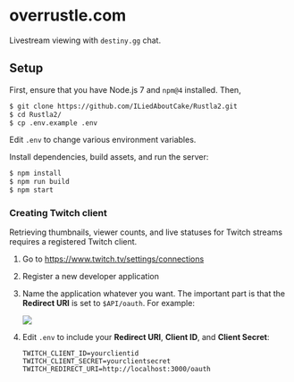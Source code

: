 # overrustle.com

Livestream viewing with `destiny.gg` chat.

## Setup

First, ensure that you have Node.js 7 and `npm@4` installed. Then,

``` bash
$ git clone https://github.com/ILiedAboutCake/Rustla2.git
$ cd Rustla2/
$ cp .env.example .env
```

Edit `.env` to change various environment variables.

Install dependencies, build assets, and run the server:

``` bash
$ npm install
$ npm run build
$ npm start
```

### Creating Twitch client

Retrieving thumbnails, viewer counts, and live statuses for Twitch streams
requires a registered Twitch client.

  1. Go to <https://www.twitch.tv/settings/connections>
  2. Register a new developer application
  3. Name the application whatever you want. The important part is that the
     **Redirect URI** is set to `$API/oauth`. For example:

     ![](https://i.imgur.com/SqG6TNB.png)
  4. Edit `.env` to include your **Redirect URI**, **Client ID**, and **Client
     Secret**:

     ```
     TWITCH_CLIENT_ID=yourclientid
     TWITCH_CLIENT_SECRET=yourclientsecret
     TWITCH_REDIRECT_URI=http://localhost:3000/oauth
     ```
